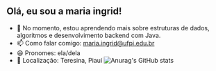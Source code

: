 ## Olá, eu sou a maria ingrid!

- 🌱 No momento, estou aprendendo mais sobre estruturas de dados, algoritmos e desenvolvimento backend com Java.
- 📫 Como falar comigo: maria.ingrid@ufpi.edu.br
- 😄 Pronomes: ela/dela
- 📍 Localização: Teresina, Piauí
![Anurag's GitHub stats](https://github-readme-stats.vercel.app/api?username=mingridxs&show_icons=true&theme=radical)
